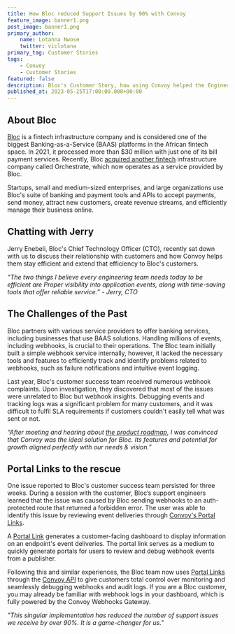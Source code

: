 ```yaml
---
title: How Bloc reduced Support Issues by 90% with Convoy
feature_image: banner1.png
post_image: banner1.png
primary_author:
    name: Lotanna Nwose
    twitter: viclotana
primary_tag: Customer Stories
tags:
    - Convoy
    - Customer Stories
featured: false
description: Bloc's Customer Story, how using Convoy helped the Engineering team to rreceive less and less support issues by providing their customers access to easily audit and debug their events themselves using Convoy Portal Links.
published_at: 2023-05-25T17:00:00.000+00:00
---
```

## About Bloc

[Bloc](https://www.blochq.io) is a fintech infrastructure company and is considered one of the biggest Banking-as-a-Service (BAAS) platforms in the African fintech space. In 2021, it processed more than $30 million with just one of its bill payment services. Recently, Bloc [acquired another fintech](https://disrupt-africa.com/2022/07/14/nigerian-fintech-infrastructure-startup-bloc-acquires-payments-company-orchestrate/) infrastructure company called Orchestrate, which now operates as a service provided by Bloc.

Startups, small and medium-sized enterprises, and large organizations use Bloc's suite of banking and payment tools and APIs to accept payments, send money, attract new customers, create revenue streams, and efficiently manage their business online.

## Chatting with Jerry

Jerry Enebeli, Bloc's Chief Technology Officer (CTO), recently sat down with us to discuss their relationship with customers and how Convoy helps them stay efficient and extend that efficiency to Bloc's customers.

*“The two things I believe every engineering team needs today to be efficient are Proper visibility into application events, along with time-saving tools that offer reliable service.” - Jerry, CTO*

## The Challenges of the Past

Bloc partners with various service providers to offer banking services, including businesses that use BAAS solutions. Handling millions of events, including webhooks, is crucial to their operations. The Bloc team initially built a simple webhook service internally, however, it lacked the necessary tools and features to efficiently track and identify problems related to webhooks, such as failure notifications and intuitive event logging.

Last year, Bloc's customer success team received numerous webhook complaints. Upon investigation, they discovered that most of the issues were unrelated to Bloc but webhook insights. Debugging events and tracking logs was a significant problem for many customers, and it was difficult to fulfil SLA requirements if customers couldn't easily tell what was sent or not.

*“After meeting and hearing about [the product roadmap](https://github.com/orgs/frain-dev/projects/3/views/1), I was convinced that Convoy was the ideal solution for Bloc. Its features and potential for growth aligned perfectly with our needs & vision.”*

## Portal Links to the rescue

One issue reported to Bloc's customer success team persisted for three weeks. During a session with the customer, Bloc’s support engineers learned that the issue was caused by Bloc sending webhooks to an auth-protected route that returned a forbidden error. The user was able to identify this issue by reviewing event deliveries through [Convoy's Portal Links](https://getconvoy.io/docs/manual/portal-links).

A [Portal Link](https://getconvoy.io/docs/manual/portal-links) generates a customer-facing dashboard to display information on an endpoint's event deliveries. The portal link serves as a medium to quickly generate portals for users to review and debug webhook events from a publisher. 

Following this and similar experiences, the Bloc team now uses [Portal Links](https://getconvoy.io/docs/manual/portal-links/#caveats) through the [Convoy API](https://convoy.readme.io/reference/get_api-v1-projects-projectid-portal-links) to give customers total control over monitoring and seamlessly debugging webhooks and audit logs. If you are a Bloc customer, you may already be familiar with webhook logs in your dashboard, which is fully powered by the Convoy Webhooks Gateway.

*"This singular implementation has reduced the number of support issues we receive by over 90%. It is a game-changer for us."*